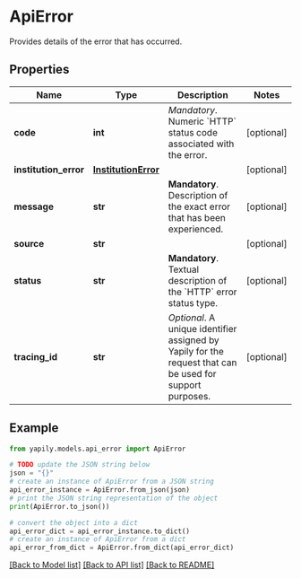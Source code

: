 # ApiError

Provides details of the error that has occurred.

## Properties

Name | Type | Description | Notes
------------ | ------------- | ------------- | -------------
**code** | **int** | _Mandatory_. Numeric &#x60;HTTP&#x60; status code associated with the error. | [optional] 
**institution_error** | [**InstitutionError**](InstitutionError.md) |  | [optional] 
**message** | **str** | __Mandatory__. Description of the exact error that has been experienced. | [optional] 
**source** | **str** |  | [optional] 
**status** | **str** | __Mandatory__. Textual description of the &#x60;HTTP&#x60; error status type. | [optional] 
**tracing_id** | **str** | _Optional_.  A unique identifier assigned by Yapily for the request that can be used for support purposes. | [optional] 

## Example

```python
from yapily.models.api_error import ApiError

# TODO update the JSON string below
json = "{}"
# create an instance of ApiError from a JSON string
api_error_instance = ApiError.from_json(json)
# print the JSON string representation of the object
print(ApiError.to_json())

# convert the object into a dict
api_error_dict = api_error_instance.to_dict()
# create an instance of ApiError from a dict
api_error_from_dict = ApiError.from_dict(api_error_dict)
```
[[Back to Model list]](../README.md#documentation-for-models) [[Back to API list]](../README.md#documentation-for-api-endpoints) [[Back to README]](../README.md)


